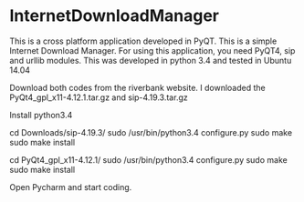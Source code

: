 # InternetDownloadManager

This is a cross platform application developed in PyQT. This is a simple Internet Download Manager.
For using this application, you need PyQT4, sip and urllib modules. This was developed in python 3.4
and tested in Ubuntu 14.04

Download both codes from the riverbank website.
I downloaded the PyQt4_gpl_x11-4.12.1.tar.gz and sip-4.19.3.tar.gz

Install python3.4

cd Downloads/sip-4.19.3/
sudo /usr/bin/python3.4 configure.py
sudo make
sudo make install

cd PyQt4_gpl_x11-4.12.1/
sudo /usr/bin/python3.4 configure.py
sudo make
sudo make install

Open Pycharm and start coding.
